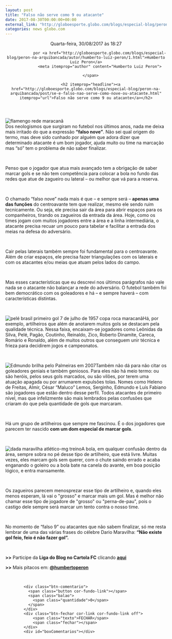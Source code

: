 ```yaml
---
layout: post
title: "Falso não serve como 9 ou atacante"
date: 2017-08-30T00:00:00+00:00
external_link: "http://globoesporte.globo.com/blogs/especial-blog/peron-na-arquibancada/post/se-e-falso-nao-serve-como-nove-ou-atacante.html"
categories: news globo.com
---
```

<header>
        <time itemprop="datePublished" datetime="2017-08-30BRT18:Ago"> Quarta-feira, 30/08/2017 às 18:27 </time>
        <span class="author">
            
                por <a href="http://globoesporte.globo.com/blogs/especial-blog/peron-na-arquibancada/autor/humberto-luiz-peron/1.html">Humberto Luiz Peron</a>
                <meta itemprop="author" content="Humberto Luiz Peron">
            
        </span>

        <h2 itemprop="headline"><a href="http://globoesporte.globo.com/blogs/especial-blog/peron-na-arquibancada/post/se-e-falso-nao-serve-como-nove-ou-atacante.html" itemprop="url">Falso não serve como 9 ou atacante</a></h2>

   </header>

![flamengo rede maracanã](http://s2.glbimg.com/HvN0dWHBfdiPNdsV2q6R4qFBkaY=/950x600/smart/s.glbimg.com/es/ge/f/original/2016/11/27/flarede_qvJc48k.jpg)  
Dos neologismos que surgiram no futebol nos últimos anos, nada me deixa mais irritado do que a expressão **“falso nove”**. Não sei qual origem do termo, mas deve sido cunhado por alguém que adora dizer que determinado atacante é um bom jogador, ajuda muito ou time na marcação mas “só” tem o problema de não saber finalizar.

&nbsp;

Penso que o jogador que atua mais avançado tem a obrigação de saber marcar gols e se não tem competência para colocar a bola no fundo das redes que atue de zagueiro ou lateral – ou melhor que vá para a reserva.

&nbsp;

O chamado “falso nove” nada mais é que – e sempre será – **apenas uma das funções** do centroavante tem que realizar, mesmo ele sendo ruim tecnicamente. Ou seja, ele precisa sair da área para abrir espaços para os companheiros, tirando os zagueiros da entrada da área. Hoje, como os times jogam com muitos jogadores entre a área e a linha intermediária, o atacante precisa recuar um pouco para tabelar e facilitar a entrada dos meias na defesa do adversário.

&nbsp;

Cair pelas laterais também sempre foi fundamental para o centroavante. Além de criar espaços, ele precisa fazer triangulações com os laterais e com os atacantes e/ou meias que atuam pelos lados do campo.

&nbsp;

Mas esses características que eu descrevi nos últimos parágrafos não vale nada se o atacante não balançar a rede do adversário. O futebol também foi bem democrático com os goleadores e há – e sempre haverá – com características distintas.

&nbsp;

![pelé brasil primeiro gol 7 de julho de 1957 copa roca maracanã](http://s2.glbimg.com/jvwLNmM5-8kGjl5EXT-4_hv8Mto=/140x110/smart/s.glbimg.com/es/ge/f/original/2010/07/30/pele_coparoca_julho1977_div_14.jpg)Há, por exemplo, artilheiros que além de anotarem muitos gols se destacam pela qualidade técnica. Nessa faixa, encaixam-se jogadores como Leônidas da Silva, Pelé, Pagão, Coutinho, Reinaldo, Zico, Roberto Dinamite, Careca, Romário e Ronaldo, além de muitos outros que conseguem unir técnica e frieza para decidirem jogos e campeonatos.

&nbsp;

![Edmundo brilha pelo Palmeiras em 2007](http://s2.glbimg.com/0c7h8vSLfq4OJrtod6ujiIKYpqA=/140x110/smart/s.glbimg.com/es/ge/f/original/2014/02/14/edmundo.png)Também não dá para não citar os goleadores geniais e também geniosos. Para eles não há meio termo: ou são heróis, pelos seus gols marcados, ou são vilões, por terem uma atuação apagada ou por arrumarem expulsões tolas. Nomes como Heleno de Freitas, Almir, César “Maluco” Lemos, Serginho, Edmundo e Luís Fabiano são jogadores que estão dentro desse perfil. Todos atacantes de primeiro nível, mas que infelizmente são mais lembrados pelas confusões que criaram do que pela quantidade de gols que marcaram.

&nbsp;

Há um grupo de artilheiros que sempre me fascinou. É o dos jogadores que parecem ter nascido **com um dom especial de marcar gols**.

&nbsp;

![dada maravilha atlético-mg treino](http://s2.glbimg.com/WEamzIkasUvkr8coa73A83SpvEA=/140x110/smart/s.glbimg.com/es/ge/f/original/2010/11/15/dadamaravilha_gaz_95.jpg)A bola, em qualquer confusão dentro da área, sempre sobra no pé desse tipo de artilheiro, que está livre. Muitas vezes, eles marcam gols sem querer, com o chute saindo errado e acaba enganando o goleiro ou a bola bate na canela do avante, em boa posição lógico, e entra mansamente.

&nbsp;

Os zagueiros parecem menosprezar esse tipo de artilheiro e, quando eles menos esperam, lá vai o "grosso" e marcar mais um gol. Mas é melhor não chamar esse tipo de jogadore de "grosso" ou "perna-de-pau", pois o castigo dele sempre será marcar um tento contra o nosso time.

&nbsp;

No momento de “falso 9” ou atacantes que não sabem finalizar, só me resta lembrar de uma das várias frases do célebre Dario Maravilha: **“Não existe gol feio, feio é não fazer gol”.&nbsp;**

&nbsp;

**\>\>** Participe da **Liga do Blog no Cartola FC** clicando [**aqui**](https://cartolafc.globo.com/#/liga/blog-peron-na-arquibancada)

**\>\>** Mais pitacos em: [**@humbertoperon**](https://twitter.com/humbertoperon)

&nbsp;

<footer>
        <div class="share-bar" data-url="http://globoesporte.globo.com/blogs/especial-blog/peron-na-arquibancada/post/se-e-falso-nao-serve-como-nove-ou-atacante.html" data-title="Falso não serve como 9 ou atacante" data-image-url="http://s2.glbimg.com/HvN0dWHBfdiPNdsV2q6R4qFBkaY=/950x600/smart/s.glbimg.com/es/ge/f/original/2016/11/27/flarede_qvJc48k.jpg">
        </div>

        
            <div class="btn-comentario">
              <span class="button cor-fundo-link"></span>
              <span class="balao">
                <span class="quantidade">0</span>
              </span>
            </div>
            <div class="btn-fechar cor-link cor-fundo-link off">
                <span class="texto">FECHAR</span>
                <span class="fechar"></span>
            </div>
            <div id="boxComentarios"></div>
        
   </footer>
